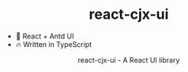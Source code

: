 <h1 align="center">
  react-cjx-ui
</h1>

- 💪 React + Antd UI
- 🔥 Written in TypeScript

<p align="center"> react-cjx-ui - A React UI library</p>
